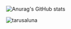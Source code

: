 ![Anurag's GitHub stats](https://github-readme-stats.vercel.app/api?username=tarusaluna&theme=radical&show_icons=true)
<p align="left"> <img src="https://komarev.com/ghpvc/?username=tarusaluna&label=Profile%20views&color=0000000&style=flat" alt="tarusaluna" /> </p>
